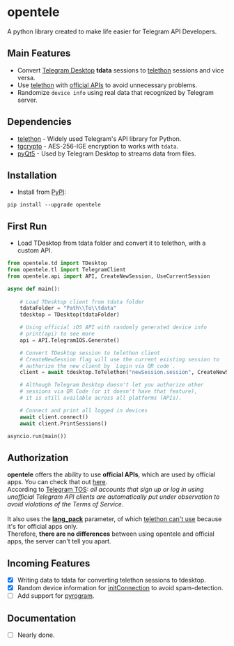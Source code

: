 <!-- vim: syntax=Markdown -->

# opentele
A python library created to make life easier for Telegram API Developers.

## Main Features
- Convert [Telegram Desktop](https://github.com/telegramdesktop/tdesktop) **tdata** sessions to [telethon](https://github.com/LonamiWebs/Telethon) sessions and vice versa.
- Use [telethon](https://github.com/LonamiWebs/Telethon) with [official APIs](#authorization) to avoid unnecessary problems.
- Randomize `device info` using real data that recognized by Telegram server.

## Dependencies

- [telethon](https://github.com/LonamiWebs/Telethon) - Widely used Telegram's API library for Python.
- [tgcrypto](https://github.com/pyrogram/tgcrypto) - AES-256-IGE encryption to works with `tdata`.
- [pyQt5](https://www.riverbankcomputing.com/software/pyqt/) - Used by Telegram Desktop to streams data from files.

## Installation
- Install from [PyPI](https://pypi.org/project/opentele/):
```pip title="pip"
pip install --upgrade opentele
```

## First Run
- Load TDesktop from tdata folder and convert it to telethon, with a custom API.
```python
from opentele.td import TDesktop
from opentele.tl import TelegramClient
from opentele.api import API, CreateNewSession, UseCurrentSession

async def main():
    
    # Load TDesktop client from tdata folder
    tdataFolder = "Path\\To\\tdata"
    tdesktop = TDesktop(tdataFolder)

    # Using official iOS API with randomly generated device info
    # print(api) to see more
    api = API.TelegramIOS.Generate()

    # Convert TDesktop session to telethon client
    # CreateNewSession flag will use the current existing session to
    # authorize the new client by `Login via QR code`.
    client = await tdesktop.ToTelethon("newSession.session", CreateNewSession, api)

    # Although Telegram Desktop doesn't let you authorize other
    # sessions via QR Code (or it doesn't have that feature),
    # it is still available across all platforms (APIs).

    # Connect and print all logged in devices
    await client.connect()
    await client.PrintSessions()

asyncio.run(main())
```

## Authorization
**opentele** offers the ability to use **official APIs**, which are used by official apps. You can check that out [here](https://github.com/thedemons/opentele/blob/main/docs/content/documentation/authorization/api.md#api).
<br>
According to [Telegram TOS](https://core.telegram.org/api/obtaining_api_id#using-the-api-id): *all accounts that sign up or log in using unofficial Telegram API clients are automatically put under observation to avoid violations of the Terms of Service*.
<br>
<br>
It also uses the **[lang_pack](https://core.telegram.org/method/initConnection)** parameter, of which [telethon can't use](https://github.com/LonamiWebs/Telethon/blob/master/telethon/client/telegrambaseclient.py#L375) because it's for official apps only.
<br>
Therefore, **there are no differences** between using opentele and official apps, the server can't tell you apart.

## Incoming Features
- [x] Writing data to tdata for converting telethon sessions to tdesktop.
- [x] Random device information for [initConnection](https://core.telegram.org/method/initConnection) to avoid spam-detection.
- [ ] Add support for [pyrogram](https://github.com/pyrogram/pyrogram).

## Documentation
- [ ] Nearly done.



